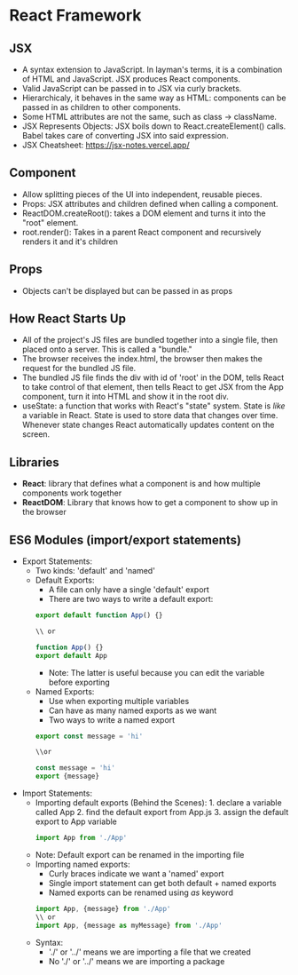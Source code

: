 # React Framework

## JSX
* A syntax extension to JavaScript. In layman's terms, it is a combination of HTML and JavaScript. JSX produces React components.
* Valid JavaScript can be passed in to JSX via curly brackets.
* Hierarchicaly, it behaves in the same way as HTML: components can be passed in as children to other components.
* Some HTML attributes are not the same, such as class -> className.
* JSX Represents Objects: JSX boils down to React.createElement() calls. Babel takes care of converting JSX into said expression.
* JSX Cheatsheet: https://jsx-notes.vercel.app/

## Component
* Allow splitting pieces of the UI into independent, reusable pieces.
* Props: JSX attributes and children defined when calling a component.
* ReactDOM.createRoot(): takes a DOM element and turns it into the "root" element.
* root.render(): Takes in a parent React component and recursively renders it and it's children
 
## Props
* Objects can't be displayed but can be passed in as props

## How React Starts Up
* All of the project's JS files are bundled together into a single file, then placed onto a server. This is called a "bundle."
* The browser receives the index.html, the browser then makes the request for the bundled JS file.
* The bundled JS file finds the div with id of 'root' in the DOM, tells React to take control of that element, then tells React to get JSX from the App component, turn it into HTML and show it in the root div.
* useState: a function that works with React's "state" system. State is *like* a variable in React. State is used to store data that changes over time. Whenever state changes React automatically updates content on the screen.

## Libraries
* **React**: library that defines what a component is and how multiple components work together
* **ReactDOM**: Library that knows how to get a component to show up in the browser
 
 ## ES6 Modules (import/export statements)
* Export Statements:
    * Two kinds: 'default' and 'named'
    * Default Exports:
        * A file can only have a single 'default' export
        * There are two ways to write a default export:
        ```javascript
        export default function App() {}

        \\ or

        function App() {}
        export default App

        ```
        * Note: The latter is useful because you can edit the variable before exporting
    * Named Exports:
        * Use when exporting multiple variables
        * Can have as many named exports as we want
        * Two ways to write a named export
        ```javascript
       export const message = 'hi' 
       
       \\or
       
       const message = 'hi'
       export {message}
        ```
* Import Statements:
    * Importing default exports (Behind the Scenes):
            1. declare a variable called App
            2. find the default export from App.js
            3. assign the default export to App variable
        ```javascript
        import App from './App'
        ```
    * Note: Default export can be renamed in the importing file
    * Importing named exports:
        * Curly braces indicate we want a 'named' export
        * Single import statement can get both default + named exports
        * Named exports can be renamed using *as* keyword
        ```javascript
        import App, {message} from './App'
        \\ or
        import App, {message as myMessage} from './App'
        ```
    * Syntax:
        * './' or '../' means we are importing a file that we created
        * No './' or '../' means we are importing a package
